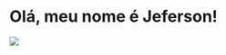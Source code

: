 # Olá, meu nome é Jeferson!

![](https://github-readme-stats.vercel.app/api/top-langs/?username=jefersonsantrodrigues&theme=dark&hide_border=true&include_all_commits=false&count_private=false&layout=compact)
